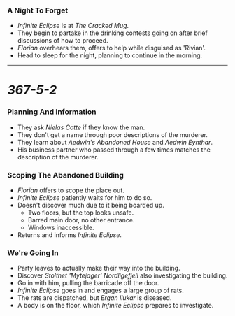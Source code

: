 ### A Night To Forget

* *Infinite Eclipse* is at *The Cracked Mug*.
* They begin to partake in the drinking contests going on after brief discussions of how to proceed.
* *Florian* overhears them, offers to help while disguised as 'Rivian'.
* Head to sleep for the night, planning to continue in the morning.

---

# *367-5-2*

### Planning And Information

* They ask *Nielas Cotte* if they know the man.
* They don't get a name through poor descriptions of the murderer.
* They learn about *Aedwin's Abandoned House* and *Aedwin Eynthar*.
* His business partner who passed through a few times matches the description of the murderer.

### Scoping The Abandoned Building

* *Florian* offers to scope the place out.
* *Infinite Eclipse* patiently waits for him to do so.
* Doesn't discover much due to it being boarded up.
  * Two floors, but the top looks unsafe.
  * Barred main door, no other entrance.
  * Windows inaccessible.
* Returns and informs *Infinite Eclipse*.

### We're Going In

* Party leaves to actually make their way into the building.
* Discover *Stolthet 'Mytejager' Nordligefjell* also investigating the building.
* Go in with him, pulling the barricade off the door.
* *Infinite Eclipse* goes in and engages a large group of rats.
* The rats are dispatched, but *Ergan Ilukar* is diseased.
* A body is on the floor, which *Infinite Eclipse* prepares to investigate.
